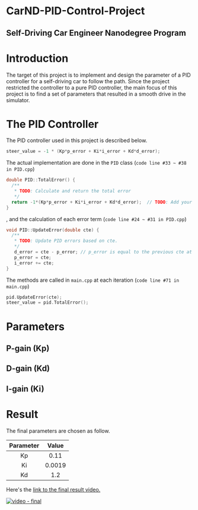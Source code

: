 # CarND-PID-Control-Project
Self-Driving Car Engineer Nanodegree Program
---


[//]: # (Image References)

[image0]: ./pictures/architecture.png "processing flow"
[image1]: ./pictures/trajectory_generation.png "trajectory generation"
[image2]: ./pictures/speed_scheduling.png "speed scheduling"
[image3]: ./pictures/behavior_planning.png "behavior planning"

# Introduction

The target of this project is to implement and design the parameter of a PID controller for a self-driving car to follow the path. Since the project restricted the controller to a pure PID controller, the main focus of this project is to find a set of parameters that resulted in a smooth drive in the simulator.

# The PID Controller

The PID controller used in this project is described below.

```c++
steer_value = -1 * (Kp*p_error + Ki*i_error + Kd*d_error);
```

The actual implementation are done in the `PID` class (`code line #33 ~ #38 in PID.cpp`)

```c++
double PID::TotalError() {
  /**
   * TODO: Calculate and return the total error
   */
  return -1*(Kp*p_error + Ki*i_error + Kd*d_error);  // TODO: Add your total error calc here!
}
```

, and the calculation of each error term (`code line #24 ~ #31 in PID.cpp`)

```c++
void PID::UpdateError(double cte) {
  /**
   * TODO: Update PID errors based on cte.
   */
   d_error = cte - p_error; // p_error is equal to the previous cte at current stage
   p_error = cte;
   i_error += cte;
}
```

The methods are called in `main.cpp` at each iteration 
(`code line #71 in main.cpp`)

```c++
pid.UpdateError(cte);
steer_value = pid.TotalError();
```




# Parameters

## P-gain (Kp)

## D-gain (Kd)

## I-gain (Ki)


# Result

The final parameters are chosen as follow.

|Parameter| Value|
|:---:|:---:|
| Kp  | 0.11|
| Ki  | 0.0019|
| Kd  | 1.2|

Here's the [link to the final result video.](https://youtu.be/wIGluTLbiUY)

[![video - final](http://img.youtube.com/vi/wIGluTLbiUY/0.jpg)](https://youtu.be/wIGluTLbiUY)


